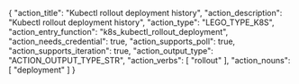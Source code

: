 {
"action_title": "Kubectl rollout deployment history",
"action_description": "Kubectl rollout deployment history",
"action_type": "LEGO_TYPE_K8S",
"action_entry_function": "k8s_kubectl_rollout_deployment",
"action_needs_credential": true,
"action_supports_poll": true,
"action_supports_iteration": true,
"action_output_type": "ACTION_OUTPUT_TYPE_STR",
"action_verbs": [
"rollout"
],
"action_nouns": [
"deployment" 
]
}

